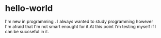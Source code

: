 # hello-world
I'm new in programming . I always wanted to study programming however I'm afraid that I'm not smart enought for it.At this point I'm testing myself if I can be succseful in it.
